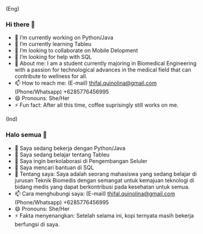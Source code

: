 (Eng)
### Hi there 👋

- 🔭 I’m currently working on Python/Java
- 🌱 I’m currently learning Tableu
- 👯 I’m looking to collaborate on Mobile Delopment
- 🤔 I’m looking for help with SQL
- 💬 About me: I am a student currently majoring in Biomedical Engineering with a passion for technological advances in the medical field that can contribute to wellness for all.
- 📫 How to reach me: 
      (E-mail) thifal.quinolina@gmail.com
      (Phone/Whatsapp) +6285776456995
- 😄 Pronouns: She/Her
- ⚡ Fun fact: After all this time, coffee suprisingly still works on me.

(Ind)
### Halo semua 👋

- 🔭 Saya sedang bekerja dengan Python/Java
- 🌱 Saya sedang belajar tentang Tableu
- 👯 Saya ingin berkolaborasi di Pengembangan Seluler
- 🤔 Saya mencari bantuan di SQL
- 💬 Tentang saya: Saya adalah seorang mahasiswa yang sedang belajar di jurusan Teknik Biomedis dengan semangat untuk kemajuan teknologi di bidang medis yang dapat berkontribusi pada kesehatan untuk semua.
- 📫 Cara menghubungi saya: 
      (E-mail) thifal.quinolina@gmail.com
      (Phone/Whatsapp) +6285776456995
- 😄 Pronouns: She/Her
- ⚡ Fakta menyenangkan: Setelah selama ini, kopi ternyata masih bekerja berfungsi di saya.
